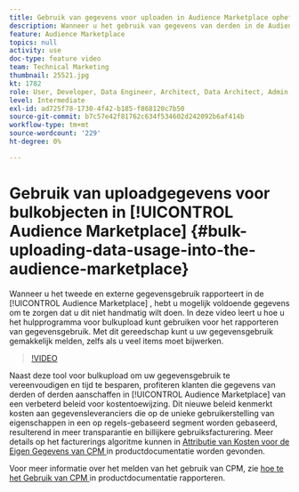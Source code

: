 ```yaml
---
title: Gebruik van gegevens voor uploaden in Audience Marketplace opheffen
description: Wanneer u het gebruik van gegevens van derden in de Audience Marketplace meldt, hebt u mogelijk genoeg gegevens om te voorkomen dat u dit handmatig wilt doen. In deze video leert u hoe u het hulpprogramma voor bulkupload kunt gebruiken om gegevensgebruik te melden, zodat u uw gegevensgebruik eenvoudig kunt melden, zelfs als u veel items moet bijwerken.
feature: Audience Marketplace
topics: null
activity: use
doc-type: feature video
team: Technical Marketing
thumbnail: 25521.jpg
kt: 1782
role: User, Developer, Data Engineer, Architect, Data Architect, Admin, Leader
level: Intermediate
exl-id: ad725f78-1730-4f42-b185-f868120c7b50
source-git-commit: b7c57e42f81762c634f534602d242092b6af414b
workflow-type: tm+mt
source-wordcount: '229'
ht-degree: 0%

---
```


# Gebruik van uploadgegevens voor bulkobjecten in [!UICONTROL Audience Marketplace] {#bulk-uploading-data-usage-into-the-audience-marketplace}

Wanneer u het tweede en externe gegevensgebruik rapporteert in de [!UICONTROL Audience Marketplace] , hebt u mogelijk voldoende gegevens om te zorgen dat u dit niet handmatig wilt doen. In deze video leert u hoe u het hulpprogramma voor bulkupload kunt gebruiken voor het rapporteren van gegevensgebruik. Met dit gereedschap kunt u uw gegevensgebruik gemakkelijk melden, zelfs als u veel items moet bijwerken.

>[!VIDEO](https://video.tv.adobe.com/v/25521/?quality=12)

Naast deze tool voor bulkupload om uw gegevensgebruik te vereenvoudigen en tijd te besparen, profiteren klanten die gegevens van derden of derden aanschaffen in [!UICONTROL Audience Marketplace] van een verbeterd beleid voor kostentoewijzing. Dit nieuwe beleid kenmerkt kosten aan gegevensleveranciers die op de unieke gebruikerstelling van eigenschappen in een op regels-gebaseerd segment worden gebaseerd, resulterend in meer transparantie en billijkere gebruiksfacturering.
Meer details op het facturerings algoritme kunnen in [ Attributie van Kosten voor de Eigen Gegevens van CPM ](https://experiencecloud.adobe.com/resources/help/en_US/aam/marketplace_cpm_billing.html) in productdocumentatie worden gevonden.

Voor meer informatie over het melden van het gebruik van CPM, zie [ hoe te het Gebruik van CPM ](https://experiencecloud.adobe.com/resources/help/en_US/aam/t_marketplace_report_cpm_usage.html) in productdocumentatie rapporteren.
